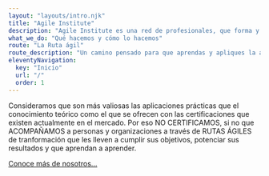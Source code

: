 ```yaml
--- 
layout: "layouts/intro.njk" 
title: "Agile Institute" 
description: "Agile Institute es una red de profesionales, que forma y acompaña a personas y empresas en procesos de aprendizaje y transformación digital." 
what_we_do: "Qué hacemos y cómo lo hacemos"
route: "La Ruta ágil"
route_description: "Un camino pensado para que aprendas y apliques la agilidad de manera más efectiva."
eleventyNavigation:
  key: "Inicio"
  url: "/"
  order: 1
---
```


Consideramos que son más valiosas las aplicaciones prácticas que el conocimiento teórico como el que se ofrecen con las certificaciones que existen actualmente en el mercado. Por eso NO CERTIFICAMOS, si no que ACOMPAÑAMOS a personas y organizaciones a través de RUTAS ÁGILES de tranformación que les lleven a cumplir sus objetivos, potenciar sus resultados y que aprendan a aprender.               

<a href="/about/" class="btn btn-warningbtn-lg active" role="button" aria-pressed="true">Conoce más de nosotros...</a>
                

